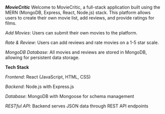 ***MovieCritic***
Welcome to MovieCritic, a full-stack application built using the MERN (MongoDB, Express, React, Node.js) stack. This platform allows users to create their own movie list, add reviews, and provide ratings for films.

*Add Movies*: Users can submit their own movies to the platform.

*Rate & Review*: Users can add reviews and rate movies on a 1-5 star scale.

*MongoDB Database*: All movies and reviews are stored in MongoDB, allowing for persistent data storage.

**Tech Stack**

*Frontend*: React (JavaScript, HTML, CSS)

*Backend*: Node.js with Express.js

*Database*: MongoDB with Mongoose for schema management

*RESTful API*: Backend serves JSON data through REST API endpoints
